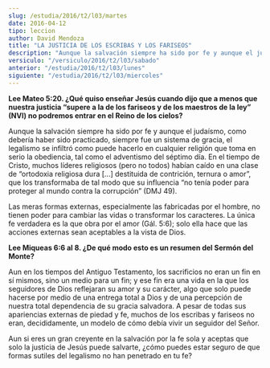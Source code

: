 ```yaml
---
slug: /estudia/2016/t2/l03/martes
date: 2016-04-12
tipo: leccion
author: David Mendoza
title: "LA JUSTICIA DE LOS ESCRIBAS Y LOS FARISEOS"
description: "Aunque la salvación siempre ha sido por fe y aunque el judaísmo, como  debería haber sido practicado, siempre fue un sistema de gracia, el legalismo  se infiltró como puede hacerlo en cualquier religión que toma en serio la  obediencia, tal como el adventismo del séptimo..."
versiculo: "/versiculo/2016/t2/l03/sabado"
anterior: "/estudia/2016/t2/l03/lunes"
siguiente: "/estudia/2016/t2/l03/miercoles"
---
```


**Lee Mateo 5:20. ¿Qué quiso enseñar Jesús cuando dijo que a menos que nuestra justicia “supere a la de los fariseos y de los maestros de la ley” (NVI) no podremos entrar en el Reino de los cielos?**

Aunque la salvación siempre ha sido por fe y aunque el judaísmo, como debería haber sido practicado, siempre fue un sistema de gracia, el legalismo se infiltró como puede hacerlo en cualquier religión que toma en serio la obediencia, tal como el adventismo del séptimo día. En el tiempo de Cristo, muchos líderes religiosos (pero no todos) habían caído en una clase de “ortodoxia religiosa dura [...] destituida de contrición, ternura o amor”, que los transformaba de tal modo que su influencia “no tenía poder para proteger al mundo contra la corrupción” (DMJ 49).

Las meras formas externas, especialmente las fabricadas por el hombre, no tienen poder para cambiar las vidas o transformar los caracteres. La única fe verdadera es la que obra por el amor (Gál. 5:6); solo ella hace que las acciones externas sean aceptables a la vista de Dios.

**Lee Miqueas 6:6 al 8. ¿De qué modo esto es un resumen del Sermón del Monte?**

Aun en los tiempos del Antiguo Testamento, los sacrificios no eran un fin en sí mismos, sino un medio para un fin; y ese fin era una vida en la que los seguidores de Dios reflejaran su amor y su carácter, algo que solo puede hacerse por medio de una entrega total a Dios y de una percepción de nuestra total dependencia de su gracia salvadora. A pesar de todas sus apariencias externas de piedad y fe, muchos de los escribas y fariseos no eran, decididamente, un modelo de cómo debía vivir un seguidor del Señor.

Aun si eres un gran creyente en la salvación por la fe sola y aceptas que solo la justicia de Jesús puede salvarte, ¿cómo puedes estar seguro de que formas sutiles del legalismo no han penetrado en tu fe?
